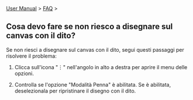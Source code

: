 [User Manual](/dragonnest/drawnote/manual/it) > [FAQ](/dragonnest/drawnote/manual/it/q_a) >

Cosa devo fare se non riesco a disegnare sul canvas con il dito?
---
Se non riesci a disegnare sul canvas con il dito, segui questi passaggi per risolvere il problema:

1. Clicca sull'icona "⋮" nell'angolo in alto a destra per aprire il menu delle opzioni.

2. Controlla se l'opzione "Modalità Penna" è abilitata. Se è abilitata, deselezionala per ripristinare il disegno con il dito.